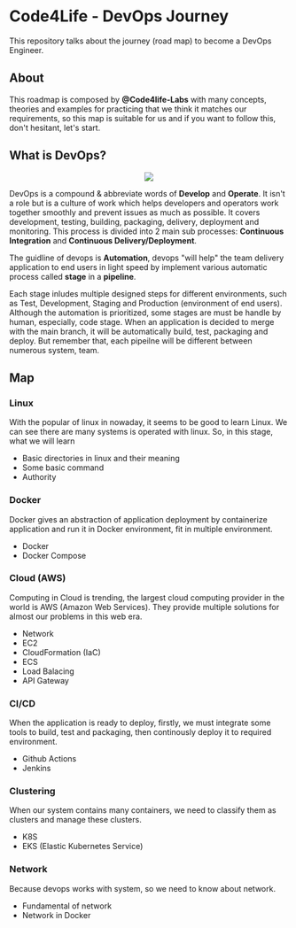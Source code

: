 # Code4Life - DevOps Journey
This repository talks about the journey (road map) to become a DevOps Engineer.

## About
This roadmap is composed by **@Code4life-Labs** with many concepts, theories and examples for practicing that we think it matches our requirements, so this map is suitable for us and if you want to follow this, don't hesitant, let's start.

## What is DevOps?
<p align="center">
  <img src="https://github.com/user-attachments/assets/e0995c33-f9d7-4540-a0bf-99a2f37a64bd" />
</p>

DevOps is a compound & abbreviate words of **Develop** and **Operate**. It isn't a role but is a culture of work which helps developers and operators work together smoothly and prevent issues as much as possible. It covers development, testing, building, packaging, delivery, deployment and monitoring. This process is divided into 2 main sub processes: **Continuous Integration** and **Continuous Delivery/Deployment**.

The guidline of devops is **Automation**, devops "will help" the team delivery application to end users in light speed by implement various automatic process called **stage** in a **pipeline**.

Each stage inludes multiple designed steps for different environments, such as Test, Development, Staging and Production (environment of end users). Although the automation is prioritized, some stages are must be handle by human, especially, code stage. When an application is decided to merge with the main branch, it will be automatically build, test, packaging and deploy. But remember that, each pipeilne will be different between numerous system, team.

## Map
### Linux
With the popular of linux in nowaday, it seems to be good to learn Linux. We can see there are many systems is operated with linux. So, in this stage, what we will learn
- Basic directories in linux and their meaning
- Some basic command
- Authority

### Docker
Docker gives an abstraction of application deployment by containerize application and run it in Docker environment, fit in multiple environment.
- Docker
- Docker Compose

### Cloud (AWS)
Computing in Cloud is trending, the largest cloud computing provider in the world is AWS (Amazon Web Services). They provide multiple solutions for almost our problems in this web era.
- Network
- EC2
- CloudFormation (IaC)
- ECS
- Load Balacing
- API Gateway

### CI/CD
When the application is ready to deploy, firstly, we must integrate some tools to build, test and packaging, then continously deploy it to required environment.
- Github Actions
- Jenkins

### Clustering
When our system contains many containers, we need to classify them as clusters and manage these clusters.
- K8S
- EKS (Elastic Kubernetes Service)

### Network
Because devops works with system, so we need to know about network.
- Fundamental of network
- Network in Docker
